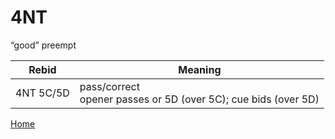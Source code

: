 # 4NT

“good” preempt

| Rebid | Meaning |
|---|---|
| 4NT&nbsp;5C/5D  | pass/correct<br/>opener passes or 5D (over 5C); cue bids (over 5D) |

[Home](../index.md)
